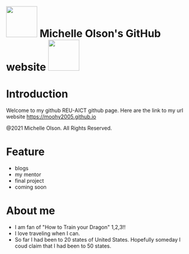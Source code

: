 # <img src = images\HiccupNtoothless.jpg width = 84/> Michelle Olson's GitHub website <img src = images\moiNYC.jpg width = 84/> 



# Introduction
Welcome to my github REU-AICT github page. Here are the link to my url website https://moohy2005.github.io


@2021 Michelle Olson. All Rights Reserved.

# Feature

- blogs
- my mentor
- final project
- coming soon


# About me 

- I am fan of "How to Train your Dragon" 1,2,3!! 
- I love traveling when I can.
- So far I had been to 20 states of United States. Hopefully someday I coud claim that I had been to 50 states.


